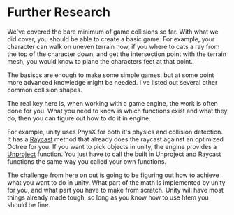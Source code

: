 # Further Research

We've covered the bare minimum of game collisions so far. With what we did cover, you should be able to create a basic game. For example, your character can walk on uneven terrain now, if you where to cats a ray from the top of the character down, and get the intersection point with the terrain mesh, you would know to plane the characters feet at that point.

The basiscs are enough to make some simple games, but at some point more advanced knowledge might be needed. I've listed out several other common collision shapes.

The real key here is, when working with a game engine, the work is often done for you. What you need to know is which functions exist and what they do, then you can figure out how to do it in engine.

For example, unity uses PhysX for both it's physics and collision detection. It has a [Raycast](https://docs.unity3d.com/ScriptReference/Physics.Raycast.html) method that already does the raycast against an optimized Octree for you. If you want to pick objects in unity, the engine provides a [Unproject](https://docs.unity3d.com/ScriptReference/Camera.ViewportPointToRay.html) function. You just have to call the built in Unproject and Raycast functions the same way you called your own functions.

The challenge from here on out is going to be figuring out how to achieve what you want to do in unity. What part of the math is implemented by unity for you, and what part you have to make from scratch. Unity will have most things already made tough, so long as you know how to use htem you should be fine.